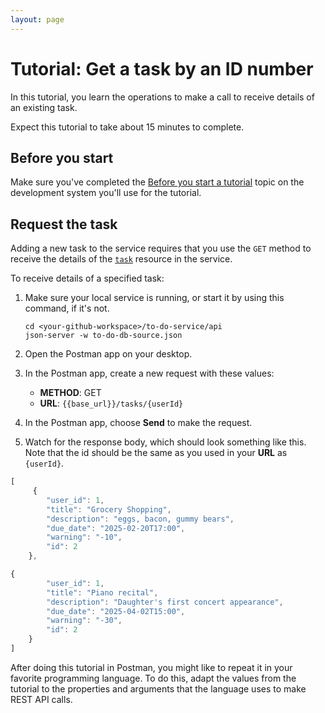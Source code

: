 ```yaml
---
layout: page
---
```


# Tutorial: Get a task by an ID number

In this tutorial, you learn the operations to make a call to receive details of an existing task.

Expect this tutorial to take about 15 minutes to complete.

## Before you start

Make sure you've completed the [Before you start a tutorial](../before-you-start-a-tutorial.md) topic on the development system you'll use for the tutorial.

## Request the task

Adding a new task to the service requires that you use the `GET` method to receive the details of the [`task`](../api/task.md) resource in the service.

To receive details of a specified task:

1. Make sure your local service is running, or start it by using this command, if it's not.

    ```shell
    cd <your-github-workspace>/to-do-service/api
    json-server -w to-do-db-source.json
    ```

1. Open the Postman app on your desktop.
1. In the Postman app, create a new request with these values:
    * **METHOD**: GET
    * **URL**: `{{base_url}}/tasks/{userId}`

1. In the Postman app, choose **Send** to make the request.
1. Watch for the response body, which should look something like this. Note that the id should be the same as you used in your **URL** as `{userId}`.

``` js
[
     {
        "user_id": 1,
        "title": "Grocery Shopping",
        "description": "eggs, bacon, gummy bears",
        "due_date": "2025-02-20T17:00",
        "warning": "-10",
        "id": 2
    },

{
        "user_id": 1,
        "title": "Piano recital",
        "description": "Daughter's first concert appearance",
        "due_date": "2025-04-02T15:00",
        "warning": "-30",
        "id": 2
    }
]
```

After doing this tutorial in Postman, you might like to repeat it in
your favorite programming language. To do this, adapt the values from
the tutorial to the properties and arguments that the language uses to
make REST API calls.
